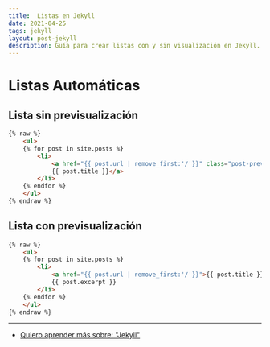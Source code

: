 ```yaml
---
title:  Listas en Jekyll
date: 2021-04-25
tags: jekyll
layout: post-jekyll
description: Guía para crear listas con y sin visualización en Jekyll.
---
```


# Listas Automáticas

## Lista sin previsualización

````html
{% raw %}
    <ul>
    {% for post in site.posts %}
        <li>
            <a href="{{ post.url | remove_first:'/'}}" class="post-preview">
            {{ post.title }}</a>
        </li>
    {% endfor %}
    </ul>
{% endraw %}
````

## Lista con previsualización

````html
{% raw %}
    <ul>
    {% for post in site.posts %}
        <li>
            <a href="{{ post.url | remove_first:'/'}}">{{ post.title }}</a>
            {{ post.excerpt }}
        </li>
    {% endfor %}
    </ul>
{% endraw %}
````

***

- [Quiero aprender más sobre: "Jekyll"](../00/jekyll)
